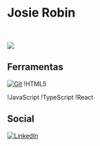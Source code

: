 # Josie Robin

  <a href="https://github.com/anuraghazra/github-readme-stats">
      <img align="top" style="padding-top:2rem"  src="https://github-readme-stats.vercel.app/api?username=miaujosie&show_icons=true&theme=radical"/>
   </a>

## Ferramentas
[![Git](https://img.shields.io/badge/Git-000?style=for-the-badge&logo=git&logoColor=E94D5F)](https://git-scm.com/doc) 
!HTML5

!JavaScript 
!TypeScript
!React 

## Social
[![LinkedIn](https://img.shields.io/badge/LinkedIn-000?style=for-the-badge&logo=linkedin&logoColor=0E76A8)](https://www.linkedin.com/in/josierobindeoliveira/)
